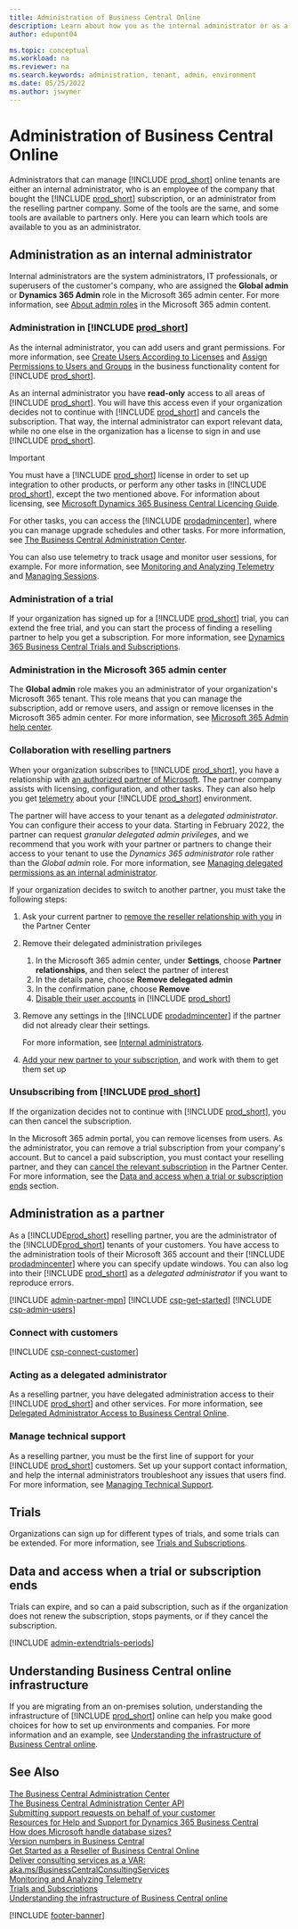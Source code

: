 ```yaml
---
title: Administration of Business Central Online
description: Learn about how you as the internal administrator or as a reselling partner can manage online tenants of Dynamics 365 Business Central.  
author: edupont04

ms.topic: conceptual
ms.workload: na
ms.reviewer: na
ms.search.keywords: administration, tenant, admin, environment
ms.date: 05/25/2022
ms.author: jswymer
---
```


# Administration of Business Central Online

Administrators that can manage [!INCLUDE [prod_short](../developer/includes/prod_short.md)] online tenants are either an internal administrator, who is an employee of the company that bought the [!INCLUDE [prod_short](../developer/includes/prod_short.md)] subscription, or an administrator from the reselling partner company. Some of the tools are the same, and some tools are available to partners only. Here you can learn which tools are available to you as an administrator.  

## Administration as an internal administrator

Internal administrators are the system administrators, IT professionals, or superusers of the customer's company, who are assigned the **Global admin** or **Dynamics 365 Admin** role in the Microsoft 365 admin center. For more information, see [About admin roles](/microsoft-365/admin/add-users/about-admin-roles) in the Microsoft 365 admin content.  

### Administration in [!INCLUDE [prod_short](../developer/includes/prod_short.md)]

As the internal administrator, you can add users and grant permissions. For more information, see [Create Users According to Licenses](/dynamics365/business-central/ui-how-users-permissions) and [Assign Permissions to Users and Groups](/dynamics365/business-central/ui-define-granular-permissions) in the business functionality content for [!INCLUDE [prod_short](../developer/includes/prod_short.md)].

As an internal administrator you have **read-only** access to all areas of [!INCLUDE [prod_short](../developer/includes/prod_short.md)]. You will have this access even if your organization decides not to continue with [!INCLUDE [prod_short](../developer/includes/prod_short.md)] and cancels the subscription. That way, the internal administrator can export relevant data, while no one else in the organization has a license to sign in and use [!INCLUDE [prod_short](../developer/includes/prod_short.md)].

> [!IMPORTANT]
> You must have a [!INCLUDE [prod_short](../developer/includes/prod_short.md)] license in order to set up integration to other products, or perform any other tasks in [!INCLUDE [prod_short](../developer/includes/prod_short.md)], except the two mentioned above. For information about licensing, see [Microsoft Dynamics 365 Business Central Licencing Guide](https://aka.ms/BusinessCentralLicensing).

For other tasks, you can access the [!INCLUDE [prodadmincenter](../developer/includes/prodadmincenter.md)], where you can manage upgrade schedules and other tasks. For more information, see [The Business Central Administration Center](tenant-admin-center.md).  

You can also use telemetry to track usage and monitor user sessions, for example. For more information, see [Monitoring and Analyzing Telemetry](telemetry-overview.md) and [Managing Sessions](tenant-admin-center-manage-sessions.md).  

### Administration of a trial

If your organization has signed up for a [!INCLUDE [prod_short](../developer/includes/prod_short.md)] trial, you can extend the free trial, and you can start the process of finding a reselling partner to help you get a subscription. For more information, see [Dynamics 365 Business Central Trials and Subscriptions](/dynamics365/business-central/across-preview).  

### Administration in the Microsoft 365 admin center

The **Global admin** role makes you an administrator of your organization's Microsoft 365 tenant. This role means that you can manage the subscription, add or remove users, and assign or remove licenses in the Microsoft 365 admin center. For more information, see [Microsoft 365 Admin help center](/office365/admin/admin-home).  

### Collaboration with reselling partners

When your organization subscribes to [!INCLUDE [prod_short](../developer/includes/prod_short.md)], you have a relationship with [an authorized partner of Microsoft](/microsoft-365/admin/misc/add-partner). The partner company assists with licensing, configuration, and other tasks. They can also help you get [telemetry](telemetry-overview.md) about your [!INCLUDE [prod_short](../developer/includes/prod_short.md)] environment.  

The partner will have access to your tenant as a *delegated administrator*. You can configure their access to your data. Starting in February 2022, the partner can request *granular delegated admin privileges*, and we recommend that you work with your partner or partners to change their access to your tenant to use the *Dynamics 365 administrator* role rather than the *Global admin* role. For more information, see [Managing delegated permissions as an internal administrator](delegated-admin.md#managing-delegated-permissions-as-an-internal-administrator).  

If your organization decides to switch to another partner, you must take the following steps:

1. Ask your current partner to [remove the reseller relationship with you](/microsoft-365/admin/misc/add-partner#remove-a-reseller-relationship) in the Partner Center
2. Remove their delegated administration privileges

    1. In the Microsoft 365 admin center, under **Settings**, choose **Partner relationships**, and then select the partner of interest
    2. In the details pane, choose **Remove delegated admin**
    3. In the confirmation pane, choose **Remove**
    4. [Disable their user accounts](/dynamics365/business-central/ui-how-users-permissions#to-remove-a-users-access-to-the-system) in [!INCLUDE [prod_short](../developer/includes/prod_short.md)]  
3. Remove any settings in the [!INCLUDE [prodadmincenter](../developer/includes/prodadmincenter.md)] if the partner did not already clear their settings.  

    For more information, see [Internal administrators](tenant-admin-center.md#internal-administrators).

4. [Add your new partner to your subscription](/microsoft-365/admin/misc/add-partner#add-a-partner-to-an-existing-subscription), and work with them to get them set up  

### Unsubscribing from [!INCLUDE [prod_short](../developer/includes/prod_short.md)]

If the organization decides not to continue with [!INCLUDE [prod_short](../developer/includes/prod_short.md)], you can then cancel the subscription.  

In the Microsoft 365 admin portal, you can remove licenses from users. As the administrator, you can remove a trial subscription from your company's account. But to cancel a paid subscription, you must contact your reselling partner, and they can [cancel the relevant subscription](/partner-center/create-a-new-subscription?toc=/dynamics365/business-central/dev-itpro/administration&bc=../breadcrumb/toc.yml) in the Partner Center. For more information, see the [Data and access when a trial or subscription ends](#expire) section.  

## Administration as a partner

As a [!INCLUDE[prod_short](../developer/includes/prod_short.md)] reselling partner, you are the administrator of the [!INCLUDE[prod_short](../developer/includes/prod_short.md)] tenants of your customers. You have access to the administration tools of their Microsoft 365 account and their [!INCLUDE [prodadmincenter](../developer/includes/prodadmincenter.md)] where you can specify update windows. You can also log into their [!INCLUDE [prod_short](../developer/includes/prod_short.md)] as a *delegated administrator* if you want to reproduce errors.  

[!INCLUDE [admin-partner-mpn](../developer/includes/admin-partner-mpn.md)]
[!INCLUDE [csp-get-started](../developer/includes/csp-get-started.md)]
[!INCLUDE [csp-admin-users](../developer/includes/csp-admin-users.md)]

### Connect with customers

[!INCLUDE [csp-connect-customer](../developer/includes/csp-connect-customer.md)]

### Acting as a delegated administrator

As a reselling partner, you have delegated administration access to their [!INCLUDE [prod_short](../developer/includes/prod_short.md)] and other services. For more information, see [Delegated Administrator Access to Business Central Online](delegated-admin.md).  

### Manage technical support

As a reselling partner, you must be the first line of support for your [!INCLUDE [prod_short](../developer/includes/prod_short.md)] customers. Set up your support contact information, and help the internal administrators troubleshoot any issues that users find. For more information, see [Managing Technical Support](manage-technical-support.md).  

## Trials

Organizations can sign up for different types of trials, and some trials can be extended. For more information, see [Trials and Subscriptions](trials-subscriptions.md).  

## <a name="expire"></a>Data and access when a trial or subscription ends

Trials can expire, and so can a paid subscription, such as if the organization does not renew the subscription, stops payments, or if they cancel the subscription.  

[!INCLUDE [admin-extendtrials-periods](../developer/includes/admin-extendtrials-periods.md)]

## <a name="infrastructure"></a>Understanding Business Central online infrastructure

If you are migrating from an on-premises solution, understanding the infrastructure of [!INCLUDE [prod_short](../includes/prod_short.md)] online can help you make good choices for how to set up environments and companies. For more information and an example, see [Understanding the infrastructure of Business Central online](tenant-environment-topology.md).  

## See Also

[The Business Central Administration Center](tenant-admin-center.md)  
[The Business Central Administration Center API](administration-center-api.md)  
[Submitting support requests on behalf of your customer](manage-technical-support.md#submitsupportrequest)  
[Resources for Help and Support for Dynamics 365 Business Central](../help-and-support.md)  
[How does Microsoft handle database sizes?](../faq.yml#how-does-microsoft-handle-database-sizes)  
[Version numbers in Business Central](version-numbers.md)  
[Get Started as a Reseller of Business Central Online](get-started-online.md)  
[Deliver consulting services as a VAR: aka.ms/BusinessCentralConsultingServices](https://aka.ms/BusinessCentralConsultingServices)  
[Monitoring and Analyzing Telemetry](telemetry-overview.md)  
[Trials and Subscriptions](trials-subscriptions.md)  
[Understanding the infrastructure of Business Central online](tenant-environment-topology.md)  

[!INCLUDE [footer-banner](../includes/footer-banner.md)]
